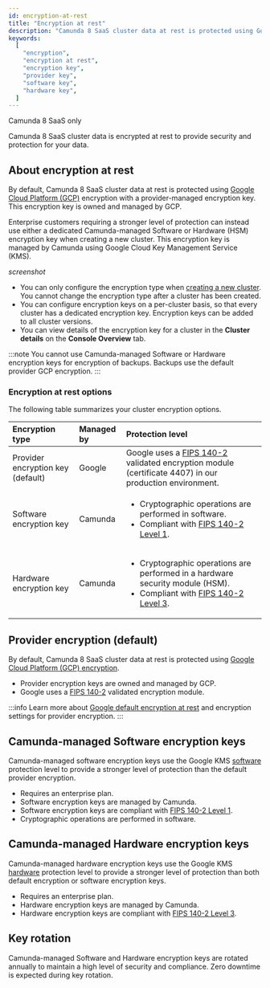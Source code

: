 ```yaml
---
id: encryption-at-rest
title: "Encryption at rest"
description: "Camunda 8 SaaS cluster data at rest is protected using Google Cloud Platform (GCP) encryption with a provider-managed encryption key."
keywords:
  [
    "encryption",
    "encryption at rest",
    "encryption key",
    "provider key",
    "software key",
    "hardware key",
  ]
---
```


<span class="badge badge--cloud">Camunda 8 SaaS only</span>

Camunda 8 SaaS cluster data is encrypted at rest to provide security and protection for your data.

## About encryption at rest

By default, Camunda 8 SaaS cluster data at rest is protected using [Google Cloud Platform (GCP)](cloud.google.com) encryption with a provider-managed encryption key. This encryption key is owned and managed by GCP.

Enterprise customers requiring a stronger level of protection can instead use either a dedicated Camunda-managed Software or Hardware (HSM) encryption key when creating a new cluster. This encryption key is managed by Camunda using Google Cloud Key Management Service (KMS).

_screenshot_

- You can only configure the encryption type when [creating a new cluster](/docs/components/console/manage-clusters/create-cluster.md). You cannot change the encryption type after a cluster has been created.
- You can configure encryption keys on a per-cluster basis, so that every cluster has a dedicated encryption key. Encryption keys can be added to all cluster versions.
- You can view details of the encryption key for a cluster in the **Cluster details** on the **Console Overview** tab.

:::note
You cannot use Camunda-managed Software or Hardware encryption keys for encryption of backups. Backups use the default provider GCP encryption.
:::

### Encryption at rest options

The following table summarizes your cluster encryption options.

| Encryption type                   | Managed by | Protection level                                                                                                                                                                                                                         |
| :-------------------------------- | :--------- | :--------------------------------------------------------------------------------------------------------------------------------------------------------------------------------------------------------------------------------------- |
| Provider encryption key (default) | Google     | Google uses a [FIPS 140-2](https://cloud.google.com/security/compliance/fips-140-2-validated) validated encryption module (certificate 4407) in our production environment.                                                              |
| Software encryption key           | Camunda    | <p><ul><li>Cryptographic operations are performed in software.</li><li>Compliant with [FIPS 140-2 Level 1](https://cloud.google.com/docs/security/key-management-deep-dive#fips_140-2_validation).</li></ul></p>                         |
| Hardware encryption key           | Camunda    | <p><ul><li>Cryptographic operations are performed in a hardware security module (HSM).</li><li>Compliant with [FIPS 140-2 Level 3](https://cloud.google.com/docs/security/key-management-deep-dive#fips_140-2_validation).</li></ul></p> |

## Provider encryption (default)

By default, Camunda 8 SaaS cluster data at rest is protected using [Google Cloud Platform (GCP) encryption](https://cloud.google.com/docs/security/encryption/default-encryption).

- Provider encryption keys are owned and managed by GCP.
- Google uses a [FIPS 140-2](https://cloud.google.com/security/compliance/fips-140-2-validated) validated encryption module.

:::info
Learn more about [Google default encryption at rest](https://cloud.google.com/docs/security/encryption/default-encryption) and encryption settings for provider encryption.
:::

## Camunda-managed Software encryption keys

Camunda-managed software encryption keys use the Google KMS [software](https://cloud.google.com/docs/security/key-management-deep-dive#software_backend_software_protection_level) protection level to provide a stronger level of protection than the default provider encryption.

- Requires an enterprise plan.
- Software encryption keys are managed by Camunda.
- Software encryption keys are compliant with [FIPS 140-2 Level 1](https://cloud.google.com/docs/security/key-management-deep-dive#fips_140-2_validation).
- Cryptographic operations are performed in software.

## Camunda-managed Hardware encryption keys

Camunda-managed hardware encryption keys use the Google KMS [hardware](https://cloud.google.com/docs/security/key-management-deep-dive#backend_hardware_protection_level) protection level to provide a stronger level of protection than both default encryption or software encryption keys.

- Requires an enterprise plan.
- Hardware encryption keys are managed by Camunda.
- Hardware encryption keys are compliant with [FIPS 140-2 Level 3](https://cloud.google.com/docs/security/key-management-deep-dive#fips_140-2_validation).

## Key rotation

Camunda-managed Software and Hardware encryption keys are rotated annually to maintain a high level of security and compliance. Zero downtime is expected during key rotation.
